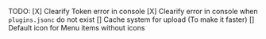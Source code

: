 TODO:
 [X] Clearify Token error in console
 [X] Clearify error in console when `plugins.jsonc` do not exist
 [] Cache system for upload (To make it faster)
 [] Default icon for Menu items without icons